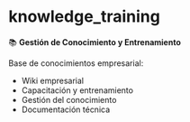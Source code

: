 # knowledge_training

📚 **Gestión de Conocimiento y Entrenamiento**

Base de conocimientos empresarial:
- Wiki empresarial
- Capacitación y entrenamiento
- Gestión del conocimiento
- Documentación técnica